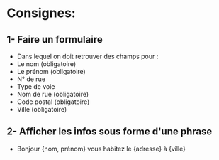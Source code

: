 # Consignes:

## 1- Faire un formulaire

- Dans lequel on doit retrouver des champs pour :
- Le nom (obligatoire)
- Le prénom (obligatoire)
- N° de rue 
- Type de voie
- Nom de rue (obligatoire)
- Code postal (obligatoire)
- Ville (obligatoire)

## 2- Afficher les infos sous forme d'une phrase

- Bonjour {nom, prénom} vous habitez le {adresse} à {ville}


